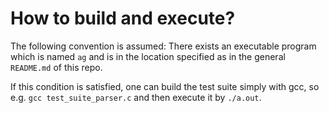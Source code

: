 # How to build and execute?

The following convention is assumed: There exists an executable program which is named `ag` and is in the location specified as in the general `README.md` of this repo.

If this condition is satisfied, one can build the test suite simply with gcc, so e.g. `gcc test_suite_parser.c` and then execute it by `./a.out`.

 
